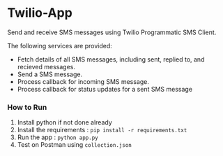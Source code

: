 # Twilio-App

Send and receive SMS messages using Twilio Programmatic SMS Client.

The following services are provided:
 - Fetch details of all SMS messages, including sent, replied to, and recieved messages.
 - Send a SMS message.
 - Process callback for incoming SMS message.
 - Process callback for status updates for a sent SMS message

### How to Run
1. Install python if not done already
2. Install the requirements : `pip install -r requirements.txt`
3. Run the app : `python app.py`
4. Test on Postman using `collection.json`
